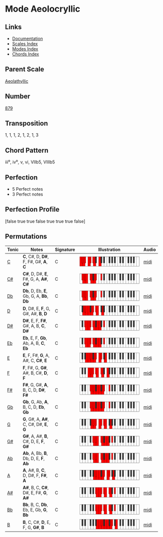 # Mode Aeolocryllic

## Links

- [Documentation](README.md)
- [Scales Index](Scales.md)
- [Modes Index](Modes.md)
- [Chords Index](Chords.md)

## Parent Scale

[Aeolathyllic](ScaleAeolathyllic.md)

## Number

[879](https://ianring.com/musictheory/scales/879)

## Transposition

1, 1, 1, 2, 1, 2, 1, 3

## Chord Pattern

iii⁰, iv⁰, v, vi, VIIb5, VIIIb5

## Perfection

- 5 Perfect notes
- 3 Perfect notes

## Perfection Profile

[false true true false true true true false]

## Permutations

| Tonic | Notes | Signature | Illustration | Audio |
|-------|-------|-----------|--------------|-------|
| [C](ModeCNaturalAeolocryllic.md) | **C**, C#, D, **D#**, F, F#, G#, **A**, **C** | C | ![CNaturalAeolocryllic](ModeCNaturalAeolocryllic.png) | [midi](https://github.com/edipermadi/music/blob/main/docs/ModeCNaturalAeolocryllic.mid?raw=true) |
| [C#](ModeCSharpAeolocryllic.md) | **C#**, D, D#, **E**, F#, G, A, **A#**, **C#** | C | ![CSharpAeolocryllic](ModeCSharpAeolocryllic.png) | [midi](https://github.com/edipermadi/music/blob/main/docs/ModeCSharpAeolocryllic.mid?raw=true) |
| [Db](ModeDFlatAeolocryllic.md) | **Db**, D, Eb, **E**, Gb, G, A, **Bb**, **Db** | C | ![DFlatAeolocryllic](ModeDFlatAeolocryllic.png) | [midi](https://github.com/edipermadi/music/blob/main/docs/ModeDFlatAeolocryllic.mid?raw=true) |
| [D](ModeDNaturalAeolocryllic.md) | **D**, D#, E, **F**, G, G#, A#, **B**, **D** | C | ![DNaturalAeolocryllic](ModeDNaturalAeolocryllic.png) | [midi](https://github.com/edipermadi/music/blob/main/docs/ModeDNaturalAeolocryllic.mid?raw=true) |
| [D#](ModeDSharpAeolocryllic.md) | **D#**, E, F, **F#**, G#, A, B, **C**, **D#** | C | ![DSharpAeolocryllic](ModeDSharpAeolocryllic.png) | [midi](https://github.com/edipermadi/music/blob/main/docs/ModeDSharpAeolocryllic.mid?raw=true) |
| [Eb](ModeEFlatAeolocryllic.md) | **Eb**, E, F, **Gb**, Ab, A, B, **C**, **Eb** | C | ![EFlatAeolocryllic](ModeEFlatAeolocryllic.png) | [midi](https://github.com/edipermadi/music/blob/main/docs/ModeEFlatAeolocryllic.mid?raw=true) |
| [E](ModeENaturalAeolocryllic.md) | **E**, F, F#, **G**, A, A#, C, **C#**, **E** | C | ![ENaturalAeolocryllic](ModeENaturalAeolocryllic.png) | [midi](https://github.com/edipermadi/music/blob/main/docs/ModeENaturalAeolocryllic.mid?raw=true) |
| [F](ModeFNaturalAeolocryllic.md) | **F**, F#, G, **G#**, A#, B, C#, **D**, **F** | C | ![FNaturalAeolocryllic](ModeFNaturalAeolocryllic.png) | [midi](https://github.com/edipermadi/music/blob/main/docs/ModeFNaturalAeolocryllic.mid?raw=true) |
| [F#](ModeFSharpAeolocryllic.md) | **F#**, G, G#, **A**, B, C, D, **D#**, **F#** | C | ![FSharpAeolocryllic](ModeFSharpAeolocryllic.png) | [midi](https://github.com/edipermadi/music/blob/main/docs/ModeFSharpAeolocryllic.mid?raw=true) |
| [Gb](ModeGFlatAeolocryllic.md) | **Gb**, G, Ab, **A**, B, C, D, **Eb**, **Gb** | C | ![GFlatAeolocryllic](ModeGFlatAeolocryllic.png) | [midi](https://github.com/edipermadi/music/blob/main/docs/ModeGFlatAeolocryllic.mid?raw=true) |
| [G](ModeGNaturalAeolocryllic.md) | **G**, G#, A, **A#**, C, C#, D#, **E**, **G** | C | ![GNaturalAeolocryllic](ModeGNaturalAeolocryllic.png) | [midi](https://github.com/edipermadi/music/blob/main/docs/ModeGNaturalAeolocryllic.mid?raw=true) |
| [G#](ModeGSharpAeolocryllic.md) | **G#**, A, A#, **B**, C#, D, E, **F**, **G#** | C | ![GSharpAeolocryllic](ModeGSharpAeolocryllic.png) | [midi](https://github.com/edipermadi/music/blob/main/docs/ModeGSharpAeolocryllic.mid?raw=true) |
| [Ab](ModeAFlatAeolocryllic.md) | **Ab**, A, Bb, **B**, Db, D, E, **F**, **Ab** | C | ![AFlatAeolocryllic](ModeAFlatAeolocryllic.png) | [midi](https://github.com/edipermadi/music/blob/main/docs/ModeAFlatAeolocryllic.mid?raw=true) |
| [A](ModeANaturalAeolocryllic.md) | **A**, A#, B, **C**, D, D#, F, **F#**, **A** | C | ![ANaturalAeolocryllic](ModeANaturalAeolocryllic.png) | [midi](https://github.com/edipermadi/music/blob/main/docs/ModeANaturalAeolocryllic.mid?raw=true) |
| [A#](ModeASharpAeolocryllic.md) | **A#**, B, C, **C#**, D#, E, F#, **G**, **A#** | C | ![ASharpAeolocryllic](ModeASharpAeolocryllic.png) | [midi](https://github.com/edipermadi/music/blob/main/docs/ModeASharpAeolocryllic.mid?raw=true) |
| [Bb](ModeBFlatAeolocryllic.md) | **Bb**, B, C, **Db**, Eb, E, Gb, **G**, **Bb** | C | ![BFlatAeolocryllic](ModeBFlatAeolocryllic.png) | [midi](https://github.com/edipermadi/music/blob/main/docs/ModeBFlatAeolocryllic.mid?raw=true) |
| [B](ModeBNaturalAeolocryllic.md) | **B**, C, C#, **D**, E, F, G, **G#**, **B** | C | ![BNaturalAeolocryllic](ModeBNaturalAeolocryllic.png) | [midi](https://github.com/edipermadi/music/blob/main/docs/ModeBNaturalAeolocryllic.mid?raw=true) |
